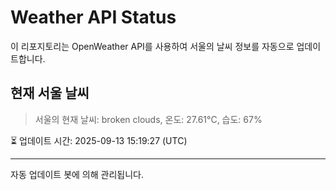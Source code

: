 
# Weather API Status

이 리포지토리는 OpenWeather API를 사용하여 서울의 날씨 정보를 자동으로 업데이트합니다.

## 현재 서울 날씨
> 서울의 현재 날씨: broken clouds, 온도: 27.61°C, 습도: 67%

⏳ 업데이트 시간: 2025-09-13 15:19:27 (UTC)

---
자동 업데이트 봇에 의해 관리됩니다.
